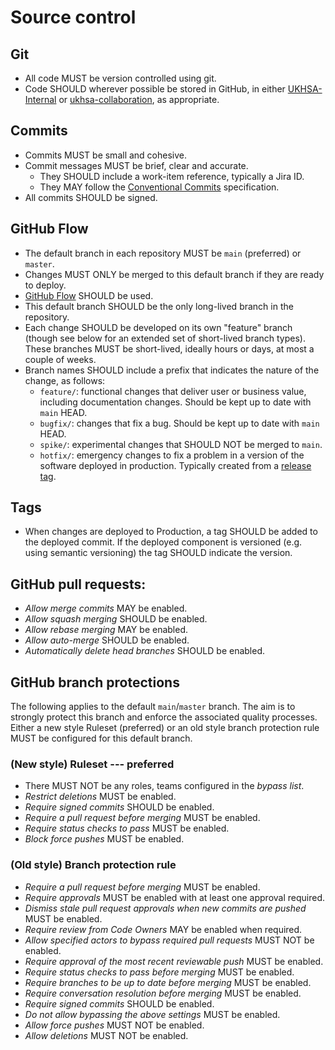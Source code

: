 # Source control

## Git

- All code MUST be version controlled using git.
- Code SHOULD wherever possible be stored in GitHub, in either [UKHSA-Internal](https://github.com/UKHSA-Internal) or [ukhsa-collaboration](https://github.com/ukhsa-collaboration), as appropriate.

## Commits

- Commits MUST be small and cohesive.
- Commit messages MUST be brief, clear and accurate.
    - They SHOULD include a work-item reference, typically a Jira ID.
    - They MAY follow the [Conventional Commits](https://www.conventionalcommits.org/) specification.
- All commits SHOULD be signed.

## GitHub Flow

- The default branch in each repository MUST be `main` (preferred) or `master`.
- Changes MUST ONLY be merged to this default branch if they are ready to deploy.
- [GitHub Flow](https://docs.github.com/en/get-started/using-github/github-flow) SHOULD be used.
- This default branch SHOULD be the only long-lived branch in the repository.
- Each change SHOULD be developed on its own "feature" branch (though see below for an extended set of short-lived branch types). These branches MUST be short-lived, ideally hours or days, at most a couple of weeks.
- Branch names SHOULD include a prefix that indicates the nature of the change, as follows:
    - `feature/`: functional changes that deliver user or business value, including documentation changes. Should be kept up to date with `main` HEAD.
    - `bugfix/`: changes that fix a bug. Should be kept up to date with `main` HEAD.
    - `spike/`: experimental changes that SHOULD NOT be merged to `main`.
    - `hotfix/`: emergency changes to fix a problem in a version of the software deployed in production. Typically created from a [release tag](#tags).

## Tags

- When changes are deployed to Production, a tag SHOULD be added to the deployed commit. If the deployed component is versioned (e.g. using semantic versioning) the tag SHOULD indicate the version. 

## GitHub pull requests:

- _Allow merge commits_ MAY be enabled.
- _Allow squash merging_ SHOULD be enabled.
- _Allow rebase merging_ MAY be enabled.
- _Allow auto-merge_ SHOULD be enabled.
- _Automatically delete head branches_ SHOULD be enabled.

## GitHub branch protections

The following applies to the default `main`/`master` branch. The aim is to strongly protect this branch and enforce the associated quality processes. Either a new style Ruleset (preferred) or an old style branch protection rule MUST be configured for this default branch.

### (New style) Ruleset --- preferred

- There MUST NOT be any roles, teams configured in the _bypass list_.
- _Restrict deletions_ MUST be enabled.
- _Require signed commits_ SHOULD be enabled.
- _Require a pull request before merging_ MUST be enabled.
- _Require status checks to pass_ MUST be enabled.
- _Block force pushes_ MUST be enabled.

### (Old style) Branch protection rule

- _Require a pull request before merging_ MUST be enabled.
- _Require approvals_ MUST be enabled with at least one approval required.
- _Dismiss stale pull request approvals when new commits are pushed_ MUST be enabled.
- _Require review from Code Owners_ MAY be enabled when required.
- _Allow specified actors to bypass required pull requests_ MUST NOT be enabled.
- _Require approval of the most recent reviewable push_ MUST be enabled.
- _Require status checks to pass before merging_ MUST be enabled.
- _Require branches to be up to date before merging_ MUST be enabled.
- _Require conversation resolution before merging_ MUST be enabled.
- _Require signed commits_ SHOULD be enabled.
- _Do not allow bypassing the above settings_ MUST be enabled.
- _Allow force pushes_ MUST NOT be enabled.
- _Allow deletions_ MUST NOT be enabled.